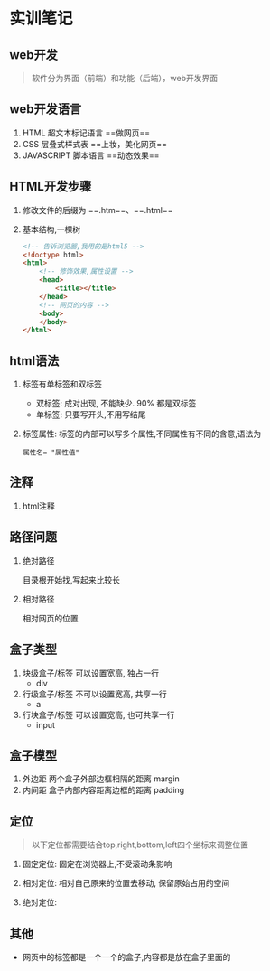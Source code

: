 # 实训笔记

## web开发

> 软件分为界面（前端）和功能（后端），web开发界面

## web开发语言

1. HTML 超文本标记语言      ==做网页==
2. CSS 层叠式样式表     ==上妆，美化网页==
3. JAVASCRIPT  脚本语言     ==动态效果==

## HTML开发步骤

1. 修改文件的后缀为   ==.htm==、==.html==

2. 基本结构,一棵树

   ```html
   <!-- 告诉浏览器,我用的是html5 -->
   <!doctype html>
   <html>
       <!-- 修饰效果,属性设置 -->
       <head>
           <title></title>
       </head>
       <!-- 网页的内容 -->
       <body>  
       </body>
   </html>
   ```




## html语法

1. 标签有单标签和双标签
   - 双标签: 成对出现,  不能缺少.   90% 都是双标签
   - 单标签: 只要写开头,不用写结尾
   
2. 标签属性: 标签的内部可以写多个属性,不同属性有不同的含意,语法为

   `属性名= "属性值"`

## 注释

1. html注释    <!--    注释的内容  -->



## 路径问题

1. 绝对路径

   目录根开始找,写起来比较长

2. 相对路径

   相对网页的位置



## 盒子类型

1. 块级盒子/标签   可以设置宽高, 独占一行
   - div
2. 行级盒子/标签   不可以设置宽高, 共享一行
   - a
3. 行块盒子/标签   可以设置宽高, 也可共享一行
   - input



## 盒子模型

1. 外边距    两个盒子外部边框相隔的距离   margin
2. 内间距    盒子内部内容距离边框的距离   padding

 

## 定位

> 以下定位都需要结合top,right,bottom,left四个坐标来调整位置

1. 固定定位: 固定在浏览器上,不受滚动条影响

2. 相对定位: 相对自己原来的位置去移动, 保留原始占用的空间

3. 绝对定位: 

   



## 其他

- 网页中的标签都是一个一个的盒子,内容都是放在盒子里面的
